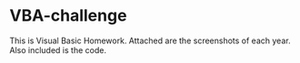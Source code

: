 # VBA-challenge
This is Visual Basic Homework. Attached are the screenshots of each year. Also included is the code.
